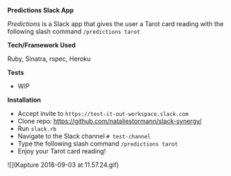 **Predictions Slack App**


_Predictions_ is a Slack app that gives the user a Tarot card reading with 
the following slash command `/predictions tarot`

**Tech/Framework Used**

Ruby, Sinatra, rspec, Heroku     

**Tests**

* WIP 

**Installation**

* Accept invite to `https://test-it-out-workspace.slack.com` 
* Clone repo: https://github.com/nataliestormann/slack-synergy/
* Run `slack.rb`
* Navigate to the Slack channel `# test-channel`
* Type the following slash command `/predictions tarot`
* Enjoy your Tarot card reading!

![](Kapture 2018-09-03 at 11.57.24.gif)